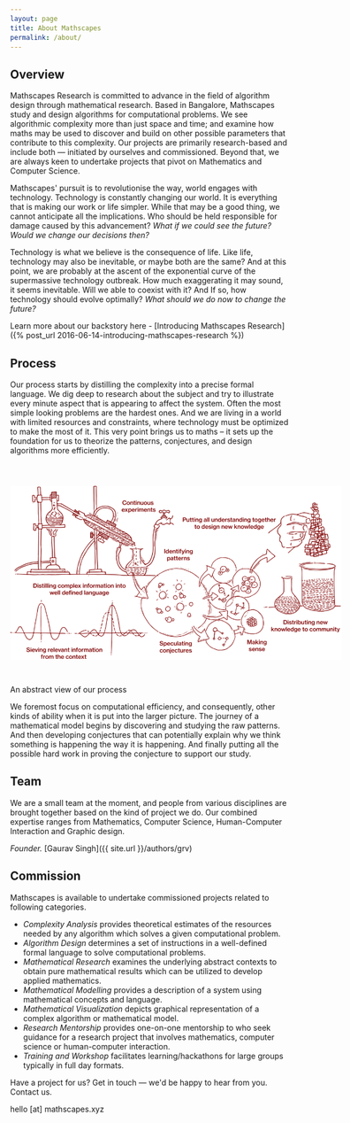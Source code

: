 ```yaml
---
layout: page
title: About Mathscapes
permalink: /about/
---
```


## Overview
Mathscapes Research is committed to advance in the field of algorithm design through mathematical research. Based in Bangalore, Mathscapes study and design algorithms for computational problems. We see algorithmic complexity more than just space and time; and examine how maths may be used to discover and build on other possible parameters that contribute to this complexity. Our projects are primarily research-based and include both — initiated by ourselves and commissioned. Beyond that, we are always keen to undertake projects that pivot on Mathematics and Computer Science. 

Mathscapes' pursuit is to revolutionise the way, world engages with technology. Technology is constantly changing our world. It is everything that is making our work or life simpler. While that may be a good thing, we cannot anticipate all the implications. Who should be held responsible for damage caused by this advancement? _What if we could see the future? Would we change our decisions then?_

Technology is what we believe is the consequence of life. Like life, technology may also be inevitable, or maybe both are the same? And at this point, we are probably at the ascent of the exponential curve of the supermassive technology outbreak. How much exaggerating it may sound, it seems inevitable. Will we able to coexist with it? And If so, how technology should evolve optimally? _What should we do now to change the future?_

Learn more about our backstory here - [Introducing Mathscapes Research]({% post_url 2016-06-14-introducing-mathscapes-research %})

## Process
Our process starts by distilling the complexity into a precise formal language. We dig deep to research about the subject and try to illustrate every minute aspect that is appearing to affect the system. Often the most simple looking problems are the hardest ones. And we are living in a world with limited resources and constraints, where technology must be optimized to make the most of it. This very point brings us to maths – it sets up the foundation for us to theorize the patterns, conjectures, and design algorithms more efficiently.

<img src="/assets/images/process.svg" style="margin-bottom: 3em; margin-top: 3em; max-width: 600px;">
<figcaption>An abstract view of our process</figcaption>

We foremost focus on computational efficiency, and consequently, other kinds of ability when it is put into the larger picture. The journey of a mathematical model begins by discovering and studying the raw patterns. And then developing conjectures that can potentially explain why we think something is happening the way it is happening. And finally putting all the possible hard work in proving the conjecture to support our study.

## Team
We are a small team at the moment, and people from various disciplines are brought together based on the kind of project we do. Our combined expertise ranges from Mathematics, Computer Science, Human-Computer Interaction and Graphic design.

_Founder._ [Gaurav Singh]({{ site.url }}/authors/grv)

## Commission
Mathscapes is available to undertake commissioned projects related to following categories.

- _Complexity Analysis_ provides theoretical estimates of the resources needed by any algorithm which solves a given computational problem.
- _Algorithm Design_ determines a set of instructions in a well-defined formal language to solve computational problems.
- _Mathematical Research_ examines the underlying abstract contexts to obtain pure mathematical results which can be utilized to develop applied mathematics.
- _Mathematical Modelling_ provides a description of a system using mathematical concepts and language.
- _Mathematical Visualization_ depicts graphical representation of a complex algorithm or mathematical model.
- _Research Mentorship_ provides one-on-one mentorship to who seek guidance for a research project that involves mathematics, computer science or human-computer interaction.
- _Training and Workshop_ facilitates learning/hackathons for large groups typically in full day formats.

Have a project for us? Get in touch — we'd be happy to hear from you. Contact us.

hello [at] mathscapes.xyz